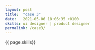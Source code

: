 ```yaml
---
layout: post
title:  "case 3"
date:   2021-05-06 18:06:35 +0100
skills: ui designer | product designer
permalink: /case3/
---
```

<p>{{ page.skills}}</p>